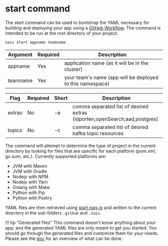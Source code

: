 # start command

The start command can be used to bootstrap the YAML necessary for building and deploying your app using a [GitHub Workflow](https://docs.github.com/en/actions/using-workflows).
The command is intended to be run at the root directory of your project.

```bash
nais start appname teamname
```

| Argument | Required | Description                                               |
|----------|----------|-----------------------------------------------------------|
| appname  | Yes      | application name (as it will be in the cluster)           |
| teamname | Yes      | your team's name (app will be deployed to this namespace) |

| Flag     | Required | Short | Description                                                               |
|----------|----------|-------|---------------------------------------------------------------------------|
| extras   | No       | -e    | comma separated list of desired extras (idporten,openSearch,aad,postgres) |
| topics   | No       | -c    | comma separated list of desired kafka topic resources                     |

The command will attempt to determine the type of project in the current directory by looking for files that are specific for each platform (pom.xml, go.sum, etc.). 
Currently supported platforms are:

- JVM with Maven
- JVM with Gradle
- Nodejs with NPM
- Nodejs with Yarn
- Golang with Make
- Python with Pip
- Python with Poetry

YAML files are then retrieved using [start.nais.io](https://start.nais.io) and written to the current directory in the sub-folders `.github` and `.nais`.

!!! tip "Generated files"
    This command doesn't know anything about your app, and the generated YAML files are only meant to get you started.
    You should go through the generated files and customize them for your needs.
    Please see the [doc](https://doc.nais.io/nais-application/application/) for an overview of what can be done.
